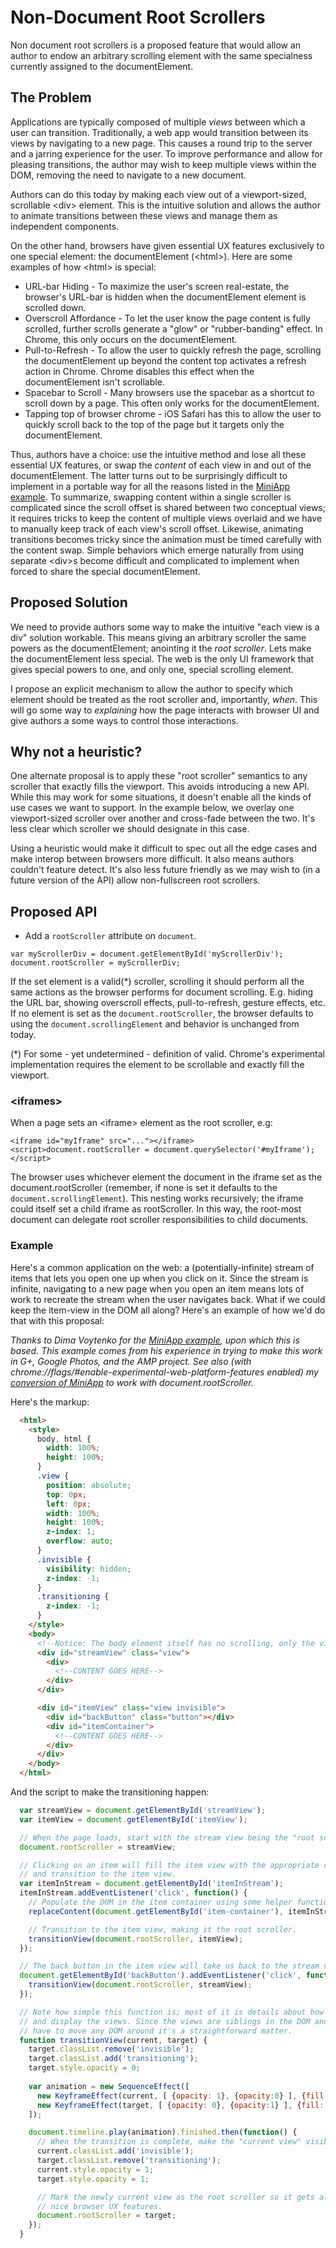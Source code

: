 # Non-Document Root Scrollers

Non document root scrollers is a proposed feature that would allow an author to
endow an arbitrary scrolling element with the same specialness currently
assigned to the documentElement.

## The Problem

Applications are typically composed of multiple *views* between which a user can
transition. Traditionally, a web app would transition between its views by
navigating to a new page. This causes a round trip to the server and a jarring
experience for the user. To improve performance and allow for pleasing
transitions, the author may wish to keep multiple views within the DOM,
removing the need to navigate to a new document.

Authors can do this today by making each view out of a viewport-sized,
scrollable &lt;div> element. This is the intuitive solution and allows the
author to animate transitions between these views and manage them as independent
components.

On the other hand, browsers have given essential UX features exclusively to one
special element: the documentElement (&lt;html>). Here are some examples of how
&lt;html> is special:

  * URL-bar Hiding - To maximize the user's screen real-estate, the browser's
    URL-bar is hidden when the documentElement element is scrolled down.
  * Overscroll Affordance - To let the user know the page content is fully
    scrolled, further scrolls generate a "glow" or "rubber-banding" effect. In
    Chrome, this only occurs on the documentElement.
  * Pull-to-Refresh - To allow the user to quickly refresh the page, scrolling
    the documentElement up beyond the content top activates a refresh action
    in Chrome. Chrome disables this effect when the documentElement isn't
    scrollable.
  * Spacebar to Scroll - Many browsers use the spacebar as a shortcut to
    scroll down by a page. This often only works for the documentElement.
  * Tapping top of browser chrome - iOS Safari has this to allow the user 
    to quickly scroll back to the top of the page but it targets only the
    documentElement.

Thus, authors have a choice: use the intuitive method and lose all these
essential UX features, or swap the *content* of each view in and out of the
documentElement. The latter turns out to be surprisingly difficult to
implement in a portable way for all the reasons listed in the
[MiniApp example](https://docs.google.com/document/d/11kwtjxXelqsIELtHfXDWLWVPrdGJGdy4yvHu-2mGyn4/edit#heading=h.kho1ejnoqhs7).
To summarize, swapping content within a single scroller is complicated since
the scroll offset is shared between two conceptual views; it requires tricks to
keep the content of multiple views overlaid and we have to manually keep track
of each view's scroll offset. Likewise, animating transitions becomes tricky
since the animation must be timed carefully with the content swap. Simple
behaviors which emerge naturally from using separate &lt;div>s become difficult
and complicated to implement when forced to share the special documentElement.

## Proposed Solution



We need to provide authors some way to make the intuitive "each view is a div"
solution workable. This means giving an arbitrary scroller the same powers as
the documentElement; anointing it the *root scroller*. Lets make the documentElement
less special. The web is the only UI framework that gives special powers to one, and
only one, special scrolling element.

I propose an explicit mechanism to allow the author to specify which element should
be treated as the root scroller and, importantly, *when*. This will go some way to
*explaining* how the page interacts with browser UI and give authors a some ways to
control those interactions.

## Why not a heuristic?

One alternate proposal is to apply these "root scroller" semantics to any scroller
that exactly fills the viewport. This avoids introducing a new API. While this may
work for some situations, it doesn't enable all the kinds of use cases we want to
support. In the example below, we overlay one viewport-sized scroller
over another and cross-fade between the two. It's less clear which scroller we
should designate in this case. 

Using a heuristic would make it difficult to spec out all the edge cases and make
interop between browsers more difficult. It also means authors couldn't feature
detect. It's also less future friendly as we may wish to (in a future version of
the API) allow non-fullscreen root scrollers.

## Proposed API

  * Add a `rootScroller` attribute on `document`.

```
var myScrollerDiv = document.getElementById('myScrollerDiv');
document.rootScroller = myScrollerDiv;
```

If the set element is a valid(\*) scroller, scrolling it should perform all the same actions as the browser performs for document scrolling. E.g. hiding the URL bar, showing overscroll effects, pull-to-refresh, gesture effects, etc. If
no element is set as the `document.rootScroller`, the browser defaults to using the `document.scrollingElement` and
behavior is unchanged from today.

(\*) For some - yet undetermined - definition of valid. Chrome's experimental implementation requires the element to be scrollable and exactly fill the viewport.


### \<iframes\>

When a page sets an \<iframe\> element as the root scroller, e.g:

```
<iframe id="myIframe" src="..."></iframe>
<script>document.rootScroller = document.querySelector('#myIframe');</script>
```

The browser uses whichever element the document in the iframe set as the document.rootScroller (remember, if none
is set it defaults to the `document.scrollingElement`). This nesting works recursively; the iframe could itself set
a child iframe as rootScroller. In this way, the root-most document can delegate root scroller responsibilities to
child documents.


### Example

Here's a common application on the web: a (potentially-infinite) stream of items
that lets you open one up when you click on it. Since the stream is infinite,
navigating to a new page when you open an item means lots of work to recreate the
stream when the user navigates back. What if we could keep the item-view in the
DOM all along? Here's an example of how we'd do that with this proposal:

*Thanks to Dima Voytenko for the 
[MiniApp example](https://docs.google.com/document/d/11kwtjxXelqsIELtHfXDWLWVPrdGJGdy4yvHu-2mGyn4/edit#heading=h.kho1ejnoqhs7),
upon which this is based. This example comes from his experience in trying to make
this work in G+, Google Photos, and the AMP project. See also (with
chrome://flags/#enable-experimental-web-platform-features enabled) my
[conversion of MiniApp](http://bokand.github.io/totese.html) to work with document.rootScroller.*

Here's the markup:

```html
  <html>
    <style>
      body, html {
        width: 100%;
        height: 100%;
      }
      .view {
        position: absolute;
        top: 0px;
        left: 0px;
        width: 100%;
        height: 100%;
        z-index: 1;
        overflow: auto;
      }
      .invisible {
        visibility: hidden;
        z-index: -1;
      }
      .transitioning {
        z-index: -1;
      }
    </style>
    <body>
      <!--Notice: The body element itself has no scrolling, only the views scroll-->
      <div id="streamView" class="view">
        <div>
          <!--CONTENT GOES HERE-->
        </div>
      </div>

      <div id="itemView" class="view invisible">
        <div id="backButton" class="button"></div>
        <div id="itemContainer">
          <!--CONTENT GOES HERE-->
        </div>
      </div>
    </body>
  </html>
```

And the script to make the transitioning happen:

```javascript
  var streamView = document.getElementById('streamView');
  var itemView = document.getElementById('itemView');

  // When the page loads, start with the stream view being the "root scroller".
  document.rootScroller = streamView;

  // Clicking on an item will fill the item view with the appropriate content
  // and transition to the item view.
  var itemInStream = document.getElementById('itemInStream');
  itemInStream.addEventListener('click', function() {
    // Populate the DOM in the item container using some helper function.
    replaceContent(document.getElementById('item-container'), itemInStream);

    // Transition to the item view, making it the root scroller.
    transitionView(document.rootScroller, itemView);
  });

  // The back button in the item view will take us back to the stream view.
  document.getElementById('backButton').addEventListener('click', function() {
    transitionView(document.rootScroller, streamView);
  });

  // Note how simple this function is; most of it is details about how to fade
  // and display the views. Since the views are siblings in the DOM and we don't
  // have to move any DOM around it's a straightforward matter.
  function transitionView(current, target) {
    target.classList.remove('invisible');
    target.classList.add('transitioning');
    target.style.opacity = 0;
    
    var animation = new SequenceEffect([
      new KeyframeEffect(current, [ {opacity: 1}, {opacity:0} ], {fill: 'forwards', duration: 500}),
      new KeyframeEffect(target, [ {opacity: 0}, {opacity:1} ], {fill: 'forwards', duration: 500}),
    ]);

    document.timeline.play(animation).finished.then(function() {
      // When the transition is complete, make the "current view" visible.
      current.classList.add('invisible');
      target.classList.remove('transitioning');
      current.style.opacity = 1;
      target.style.opacity = 1;

      // Mark the newly current view as the root scroller so it gets all the
      // nice browser UX features.
      document.rootScroller = target;
    });
  }
```

